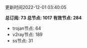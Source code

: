 更新时间2022-12-01 03:40:05

**总订阅: 73**
**总节点: 1017**
**有效节点: 284**
- trojan节点: 64
- v2ray节点: 189
- ss节点: 31

